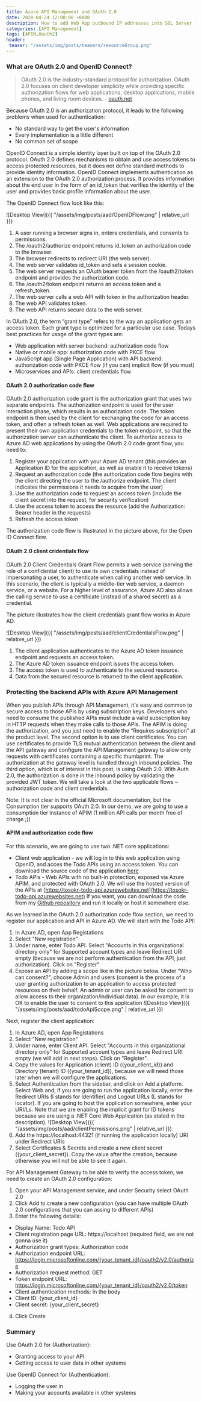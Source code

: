 ```yaml
---
title: Azure API Management and OAuth 2.0   
date: 2020-04-24 12:00:00 +0000
description: How to add Web App outbound IP addresses into SQL Server firewall using Azure Resource Manager template 
categories: [API Management]
tags: [APIM,Oauth2]
header:
 teaser: "/assets/img/posts/teasers/resourceGroup.png"
---
```

### What are OAuth 2.0 and OpenID Connect?
>OAuth 2.0 is the industry-standard protocol for authorization. OAuth 2.0 focuses on client developer simplicity while providing specific authorization flows for web applications, desktop applications, mobile phones, and living room devices. - [oauth.net](https://oauth.net/2/)

Because OAuth 2.0 is an authorization protocol, it leads to the following problems when used for authentication: 
- No standard way to get the user's information
- Every implementation is a little different
- No common set of scope

OpenID Connect is a simple identity layer built on top of the OAuth 2.0 protocol. OAuth 2.0 defines mechanisms to obtain and use access tokens to access protected resources, but it does not define standard methods to provide identity information. OpenID Connect implements authentication as an extension to the OAuth 2.0 authorization process. It provides information about the end user in the form of an id_token that verifies the identity of the user and provides basic profile information about the user.

The OpenID Connect flow look like this:

![Desktop View]({{ "/assets/img/posts/aad/OpenIDFlow.png" | relative_url }})

1. A user running a browser signs in, enters credentials, and consents to permissions.
2. The /oauth2/authorize endpoint returns id_token an authorization code to the browser.
3. The browser redirects to redirect URI (the web server).
4. The web server validates id_token and sets a session cookie.
5. The web server requests an OAuth bearer token from the /oauth2/token endpoint and provides the authorization code.
6. The /oauth2/token endpoint returns an access token and a refresh_token.
7. The web server calls a web API with token in the authorization header.
8. The web API validates token.
9. The web API returns secure data to the web server.

In OAuth 2.0, the term “grant type” refers to the way an application gets an access token. Each grant type is optimized for a particular use case. Todays best practices for usage of the grant types are: 

- Web application with server backend: authorization code flow
- Native or mobile app: authorization code with PKCE flow
- JavaScript app (Single Page Application) with API backend:
  authorization code with PKCE flow (if you can)
  implicit flow (if you must)
- Microservices and APIs: client credentials flow

#### OAuth 2.0 authorization code flow 
OAuth 2.0 authorization code grant is the authorization grant that uses two separate endpoints. The authorization endpoint is used for the user interaction phase, which results in an authorization code. The token endpoint is then used by the client for exchanging the code for an access token, and often a refresh token as well. Web applications are required to present their own application credentials to the token endpoint, so that the authorization server can authenticate the client. To authorize access to Azure AD web applications by using the OAuth 2.0 code grant flow, you need to:

1. Register your application with your Azure AD tenant (this provides an Application ID for the application, as well as enable it to receive tokens)
2. Request an authorization code (the authorization code flow begins with the client directing the user to the /authorize endpoint. The client indicates the permissions it needs to acquire from the user)
3. Use the authorization code to request an access token (include the client secret into the request, for security verification)
4. Use the access token to access the resource (add the Authorization: Bearer header in the requests)
5. Refresh the access token

The authorization code flow is illustrated in the picture above, for the Open ID Connect flow. 

#### OAuth 2.0 client cridentials flow 
OAuth 2.0 Client Credentials Grant Flow permits a web service (serving the role of a confidential client) to use its own credentials instead of impersonating a user, to authenticate when calling another web service. In this scenario, the client is typically a middle-tier web service, a daemon service, or a website. For a higher level of assurance, Azure AD also allows the calling service to use a certificate (instead of a shared secret) as a credential.

The picture illustrates how the client credentials grant flow works in Azure AD.

![Desktop View]({{ "/assets/img/posts/aad/clientCredentialsFlow.png" | relative_url }})

1. The client application authenticates to the Azure AD token issuance endpoint and requests an access token.
2. The Azure AD token issuance endpoint issues the access token.
3. The access token is used to authenticate to the secured resource.
4. Data from the secured resource is returned to the client application.

### Protecting the backend APIs with Azure API Management
When you publish APIs through API Management, it's easy and common to secure access to those APIs by using subscription keys. Developers who need to consume the published APIs must include a valid subscription key in HTTP requests when they make calls to those APIs. The APIM is doing the authorization, and you just need to enable the “Requires subscription” at the product level.
The second option is to use client certificates. You can use certificates to provide TLS mutual authentication between the client and the API gateway and configure the API Management gateway to allow only requests with certificates containing a specific thumbprint. The authorization at the gateway level is handled through inbound policies.
The third option, which is of interest in this post, is using OAuth 2.0. With Auth 2.0, the authorization is done in the inbound policy by validating the provided JWT token.  We will take a look at the two applicable flows – authorization code and client credentials.

Note: It is not clear in the official Microsoft documentation, but the Consumption tier supports OAuth 2.0. In our demo, we are going to use a consumption tier instance of APIM (1 million API calls per month free of charge ;)) 

#### APIM and authorization code flow
For this scenario, we are going to use two .NET core applications:
- Client web application - we will log in to this web application using OpenID, and acces the Todo APIs using an access token. You can download the source code of the application [here](https://github.com/tosokr/client-app-todo-api)
- Todo APIs - Web APIs with no built-in protection, exposed via Azure APIM, and protected with OAuth 2.0. We will use the hosted version of the APIs at [https://tosokr-todo-api.azurewebsites.net](https://tosokr-todo-api.azurewebsites.net) If you want, you can download the code from my [Github repository](https://github.com/tosokr/todo-api) and run it locally or host it somewhere else.

As we learned in the OAuth 2.0 authorization code flow section, we need to register our application and API in Azure AD. We will start with the Todo API:
1. In Azure AD, open App Registations
2. Select "New registration"
3. Under name, enter Todo API. Select "Accounts in this organizational directory only" for Supported account types and leave Redirect URI empty (because we are not perform authentication from the API, just authorization). Click on "Register"
4. Expose an API by adding a scope like in the picture below. Under "Who can consent?", choose Admin and users (consent is the process of a user granting authorization to an application to access protected resources on their behalf. An admin or user can be asked for consent to allow access to their organization/individual data). In our example, it is OK to enable the user to consent to this application
![Desktop View]({{ "/assets/img/posts/aad/todoApiScope.png" | relative_url }})

Next, register the client application:
1. In Azure AD, open App Registations
2. Select "New registration"
3. Under name, enter Client API. Select "Accounts in this organizational directory only" for Supported account types and leave Redirect URI empty (we will add in next steps). Click on "Register".
4. Copy the values for Application (client) ID ({your_client_id}) and Directory (tenant) ID ({your_tenant_id}), because we will need those later when we will configure the applications.
5. Select Authentication from the sidebar, and click on Add a platform. Select Web and, if you are going to run the application locally, enter the Redirect URIs (I stands for Identifier)  and Logout URLs (L stands for locator). If you are going to host the application somewhere, enter your URI/Ls. Note that we are enabling the implicit grant for ID tokens because we are using a .NET Core Web Application (as stated in the description).
 ![Desktop View]({{ "/assets/img/posts/aad/clientPermissions.png" | relative_url }}) 
6. Add the https://localhost:44321 (if running the application locally) URI under Redirect URIs
7. Select Certificates & Secrets and create a new client secret ({your_client_secret}). Copy the value after the creation, because otherwise you will not be able to see it again.

For API Management Gateway to be able to verify the access token, we need to create an OAuth 2.0 configuration:
1. Open your API Management service, and under Security select OAuth 2.0
2. Click Add to create a new configuration (you can have multiple OAuth 2.0 configurations that you can assing to different APIs)
3. Enter the following details:
- Display Name: Todo API
- Client registration page URL: https://localhost (required field, we are not gonna use it)
- Authorization grant types: Authorization code
- Authorization endpoint URL: https://login.microsoftonline.com/{your_tenant_id}/oauth2/v2.0/authorize
- Authorization request method: GET
- Token endpoint URL: https://login.microsoftonline.com/{your_tenant_id}/oauth2/v2.0/token
- Client authentication methods: In the body
- Client ID: {your_client_id}
- Client secret: {your_client_secret}
4. Click Create



### Summary
Use OAuth 2.0 for (Authorization):
- Granting access to your API
- Getting access to user data in other systems

Use OpenID Connect for (Authentication):
- Logging the user in
- Making your accounts available in other systems